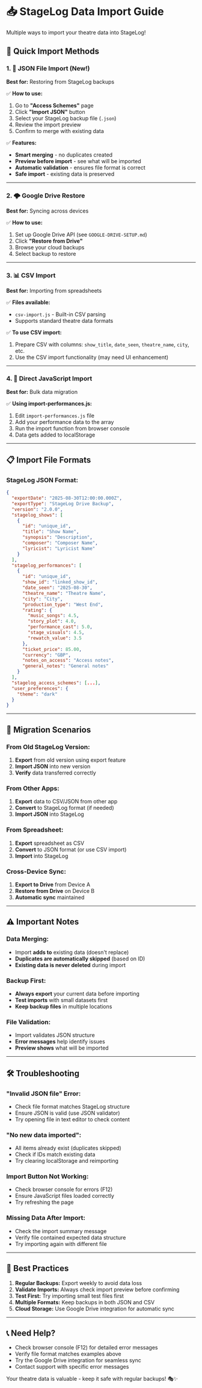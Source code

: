 # 📥 StageLog Data Import Guide

Multiple ways to import your theatre data into StageLog!

## 🚀 **Quick Import Methods**

### **1. 📁 JSON File Import (New!)**
**Best for:** Restoring from StageLog backups

✅ **How to use:**
1. Go to **"Access Schemes"** page
2. Click **"Import JSON"** button  
3. Select your StageLog backup file (`.json`)
4. Review the import preview
5. Confirm to merge with existing data

✅ **Features:**
- **Smart merging** - no duplicates created
- **Preview before import** - see what will be imported
- **Automatic validation** - ensures file format is correct
- **Safe import** - existing data is preserved

---

### **2. 🌩️ Google Drive Restore**
**Best for:** Syncing across devices

✅ **How to use:**
1. Set up Google Drive API (see `GOOGLE-DRIVE-SETUP.md`)
2. Click **"Restore from Drive"** 
3. Browse your cloud backups
4. Select backup to restore

---

### **3. 📊 CSV Import** 
**Best for:** Importing from spreadsheets

✅ **Files available:**
- `csv-import.js` - Built-in CSV parsing
- Supports standard theatre data formats

✅ **To use CSV import:**
1. Prepare CSV with columns: `show_title`, `date_seen`, `theatre_name`, `city`, etc.
2. Use the CSV import functionality (may need UI enhancement)

---

### **4. 🔧 Direct JavaScript Import**
**Best for:** Bulk data migration

✅ **Using import-performances.js:**
1. Edit `import-performances.js` file
2. Add your performance data to the array
3. Run the import function from browser console
4. Data gets added to localStorage

---

## 📋 **Import File Formats**

### **StageLog JSON Format:**
```json
{
  "exportDate": "2025-08-30T12:00:00.000Z",
  "exportType": "StageLog Drive Backup", 
  "version": "2.0.0",
  "stagelog_shows": [
    {
      "id": "unique_id",
      "title": "Show Name",
      "synopsis": "Description",
      "composer": "Composer Name",
      "lyricist": "Lyricist Name"
    }
  ],
  "stagelog_performances": [
    {
      "id": "unique_id",
      "show_id": "linked_show_id",
      "date_seen": "2025-08-30",
      "theatre_name": "Theatre Name",
      "city": "City",
      "production_type": "West End",
      "rating": {
        "music_songs": 4.5,
        "story_plot": 4.0,
        "performance_cast": 5.0,
        "stage_visuals": 4.5,
        "rewatch_value": 3.5
      },
      "ticket_price": 85.00,
      "currency": "GBP",
      "notes_on_access": "Access notes",
      "general_notes": "General notes"
    }
  ],
  "stagelog_access_schemes": [...],
  "user_preferences": {
    "theme": "dark"
  }
}
```

---

## 🔄 **Migration Scenarios**

### **From Old StageLog Version:**
1. **Export** from old version using export feature
2. **Import JSON** into new version
3. **Verify** data transferred correctly

### **From Other Apps:**
1. **Export** data to CSV/JSON from other app
2. **Convert** to StageLog format (if needed)
3. **Import JSON** into StageLog

### **From Spreadsheet:**
1. **Export** spreadsheet as CSV
2. **Convert** to JSON format (or use CSV import)
3. **Import** into StageLog

### **Cross-Device Sync:**
1. **Export to Drive** from Device A
2. **Restore from Drive** on Device B
3. **Automatic sync** maintained

---

## ⚠️ **Important Notes**

### **Data Merging:**
- Import **adds to** existing data (doesn't replace)
- **Duplicates are automatically skipped** (based on ID)
- **Existing data is never deleted** during import

### **Backup First:**
- **Always export** your current data before importing
- **Test imports** with small datasets first
- **Keep backup files** in multiple locations

### **File Validation:**
- Import validates JSON structure
- **Error messages** help identify issues
- **Preview shows** what will be imported

---

## 🛠️ **Troubleshooting**

### **"Invalid JSON file" Error:**
- Check file format matches StageLog structure
- Ensure JSON is valid (use JSON validator)
- Try opening file in text editor to check content

### **"No new data imported":**
- All items already exist (duplicates skipped)
- Check if IDs match existing data
- Try clearing localStorage and reimporting

### **Import Button Not Working:**
- Check browser console for errors (F12)
- Ensure JavaScript files loaded correctly
- Try refreshing the page

### **Missing Data After Import:**
- Check the import summary message
- Verify file contained expected data structure
- Try importing again with different file

---

## 🎯 **Best Practices**

1. **Regular Backups:** Export weekly to avoid data loss
2. **Validate Imports:** Always check import preview before confirming  
3. **Test First:** Try importing small test files first
4. **Multiple Formats:** Keep backups in both JSON and CSV
5. **Cloud Storage:** Use Google Drive integration for automatic sync

---

## 📞 **Need Help?**

- Check browser console (F12) for detailed error messages
- Verify file format matches examples above
- Try the Google Drive integration for seamless sync
- Contact support with specific error messages

Your theatre data is valuable - keep it safe with regular backups! 🎭✨

